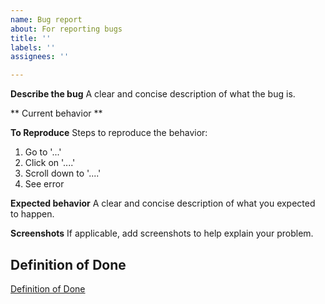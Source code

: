```yaml
---
name: Bug report
about: For reporting bugs
title: ''
labels: ''
assignees: ''

---
```


**Describe the bug**
A clear and concise description of what the bug is.

** Current behavior **

**To Reproduce**
Steps to reproduce the behavior:
1. Go to '...'
2. Click on '....'
3. Scroll down to '....'
4. See error

**Expected behavior**
A clear and concise description of what you expected to happen.

**Screenshots**
If applicable, add screenshots to help explain your problem.

## Definition of Done
[Definition of Done](https://github.com/coforma/swift-tech-challenge/blob/main/documentation/product/definition_of_done.md)
